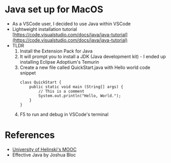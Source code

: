 # Java set up for MacOS

- As a VSCode user, I decided to use Java within VSCode
- Lightweight installation tutorial [https://code.visualstudio.com/docs/java/java-tutorial](https://code.visualstudio.com/docs/java/java-tutorial)
- TLDR
    1. Install the Extension Pack for Java
    2. It will prompt you to install a JDK (Java development kit) - I ended up installing Eclipse Adoptium's Temurin
    3. Create a new file called QuickStart.java with Hello world code snippet
        ```
        class QuickStart {
            public static void main (String[] args) {
                // This is a comment
                System.out.println("Hello, World.");
            }
        }
        ```
    4. F5 to run and debug in VSCode's terminal


# References
- [University of Helinski's MOOC](https://java-programming.mooc.fi/)
- Effective Java by Joshua Bloc